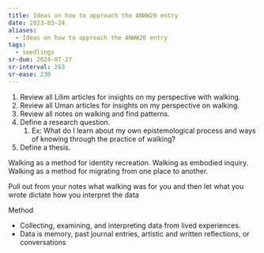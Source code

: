 ```yaml
---
title: Ideas on how to approach the ANWW20 entry
date: 2023-03-24
aliases:
  - Ideas on how to approach the ANWW20 entry
tags:
  - seedlings
sr-due: 2024-07-27
sr-interval: 263
sr-ease: 230
---
```

1. Review all Lilim articles for insights on my perspective with walking.
2. Review all Uman articles for insights on my perspective on walking.
3. Review all notes on walking and find patterns.
4. Define a research question.
	1. Ex: What do I learn about my own epistemological process and ways of knowing through the practice of walking?
5. Define a thesis.

Walking as a method for identity recreation.
Walking as embodied inquiry.
Walking as a method for migrating from one place to another.

Pull out from your notes what walking was for you and then let what you wrote dictate how you interpret the data

Method
- Collecting, examining, and interpreting data from lived experiences.
- Data is memory, past journal entries, artistic and written reflections, or conversations